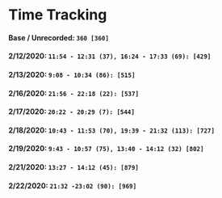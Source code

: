 # Time Tracking
#### Base / Unrecorded: `360 [360]`
#### 2/12/2020: `11:54 - 12:31 (37), 16:24 - 17:33 (69): [429]` 
#### 2/13/2020: `9:08 - 10:34 (86): [515]`
#### 2/16/2020: `21:56 - 22:18 (22): [537]`
#### 2/17/2020: `20:22 - 20:29 (7): [544]`
#### 2/18/2020: `10:43 - 11:53 (70), 19:39 - 21:32 (113): [727]`
#### 2/19/2020: `9:43 - 10:57 (75), 13:40 - 14:12 (32) [802]`
#### 2/21/2020: `13:27 - 14:12 (45): [879]`
#### 2/22/2020: `21:32 -23:02 (90): [969]`